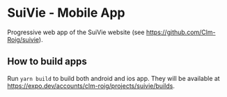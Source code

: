 # SuiVie - Mobile App

Progressive web app of the SuiVie website (see https://github.com/Clm-Roig/suivie).

## How to build apps

Run `yarn build` to build both android and ios app.
They will be available at https://expo.dev/accounts/clm-roig/projects/suivie/builds.
